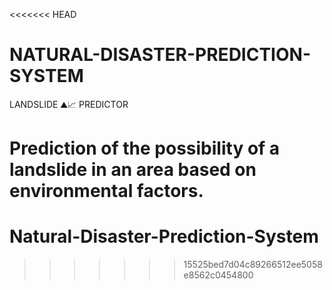<<<<<<< HEAD
# NATURAL-DISASTER-PREDICTION-SYSTEM
LANDSLIDE ⛰📈 PREDICTOR

Prediction of the possibility of a landslide in an area based on environmental factors.
=======
# Natural-Disaster-Prediction-System
>>>>>>> 15525bed7d04c89266512ee5058e8562c0454800
